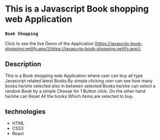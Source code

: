 # This is a Javascript Book shopping web Application

### `Book Shopping`

Click to see the live Demo of the Application [https://javascrip-book-shopping.netlify.app/](https://javascrip-book-shopping.netlify.app/).

## Description

This is a Book shopping web Application where user can buy all type Javascript related latest Books.By simple clicking user can see how many books he/she selected also in between selected Books he/she can select a random Book by a simple Choose for 1 Button click. On the other hand he/she can Reset All the books Which items are selected to buy.

## technologies

- HTML
- CSS3
- React
